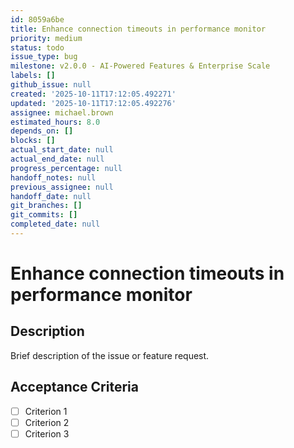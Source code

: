 ```yaml
---
id: 8059a6be
title: Enhance connection timeouts in performance monitor
priority: medium
status: todo
issue_type: bug
milestone: v2.0.0 - AI-Powered Features & Enterprise Scale
labels: []
github_issue: null
created: '2025-10-11T17:12:05.492271'
updated: '2025-10-11T17:12:05.492276'
assignee: michael.brown
estimated_hours: 8.0
depends_on: []
blocks: []
actual_start_date: null
actual_end_date: null
progress_percentage: null
handoff_notes: null
previous_assignee: null
handoff_date: null
git_branches: []
git_commits: []
completed_date: null
---
```


# Enhance connection timeouts in performance monitor

## Description

Brief description of the issue or feature request.

## Acceptance Criteria

- [ ] Criterion 1
- [ ] Criterion 2
- [ ] Criterion 3